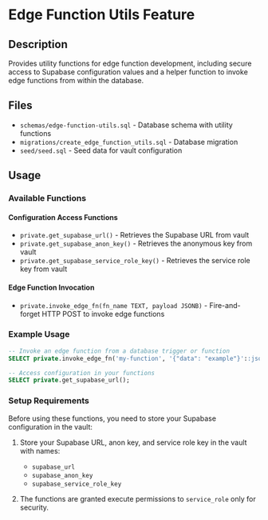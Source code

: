 # Edge Function Utils Feature

## Description
Provides utility functions for edge function development, including secure access to Supabase configuration values and a helper function to invoke edge functions from within the database.

## Files
- `schemas/edge-function-utils.sql` - Database schema with utility functions
- `migrations/create_edge_function_utils.sql` - Database migration
- `seed/seed.sql` - Seed data for vault configuration

## Usage

### Available Functions

#### Configuration Access Functions
- `private.get_supabase_url()` - Retrieves the Supabase URL from vault
- `private.get_supabase_anon_key()` - Retrieves the anonymous key from vault
- `private.get_supabase_service_role_key()` - Retrieves the service role key from vault

#### Edge Function Invocation
- `private.invoke_edge_fn(fn_name TEXT, payload JSONB)` - Fire-and-forget HTTP POST to invoke edge functions

### Example Usage

```sql
-- Invoke an edge function from a database trigger or function
SELECT private.invoke_edge_fn('my-function', '{"data": "example"}'::jsonb);

-- Access configuration in your functions
SELECT private.get_supabase_url();
```

### Setup Requirements

Before using these functions, you need to store your Supabase configuration in the vault:

1. Store your Supabase URL, anon key, and service role key in the vault with names:
   - `supabase_url`
   - `supabase_anon_key`
   - `supabase_service_role_key`

2. The functions are granted execute permissions to `service_role` only for security.
